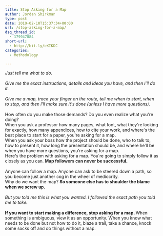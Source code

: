 ```yaml
---
title: Stop Asking for a Map
author: Jordan Shirkman
type: post
date: 2010-02-10T15:37:34+00:00
url: /stop-asking-for-a-map/
dsq_thread_id:
  - 179947084
short-url:
  - http://bit.ly/eXIKDC
categories:
  - Methodology

---
```

<div id="_mcePaste">
  <em>Just tell me what to do.</em>
</div>

<div>
  <em><br /> </em>
</div>

<div id="_mcePaste">
  <em>Give me the exact instructions, details and ideas you have, and then I'll do it.</em>
</div>

<div>
  <em><br /> </em>
</div>

<div id="_mcePaste">
  <em>Give me a map, trace your finger on the route, tell me when to start, when to stop, and then I'll make sure it's done (unless I have more questions).</em>
</div>

<div>
  <em><br /> </em>
</div>

<div id="_mcePaste">
  How often do you make those demands? Do you even realize what you're doing?
</div>

<div>
</div>

<div id="_mcePaste">
  When you ask a professor how many pages, what font, what they're looking for exactly, how many appendices, how to cite your work, and where's the best place to start for a paper, you're asking for a map.
</div>

<div id="_mcePaste">
  When you ask your boss how the project should be done, who to talk to, how to present it, how long the presentation should be, and where he'll be when you have more questions, you're asking for a map.
</div>

<div>
</div>

<div id="_mcePaste">
  Here's the problem with asking for a map. You're going to simply follow it as closely as you can. <strong>Map followers can never be successful.</strong>
</div>

<div>
  <strong><br /> </strong>
</div>

<div id="_mcePaste">
  Anyone can follow a map. Anyone can ask to be steered down a path, so you become just another cog in the wheel of mediocrity.
</div>

<div id="_mcePaste">
  Why do we want the map? <strong>So someone else has to shoulder the blame when we screw up.</strong>
</div>

<div>
  <strong><br /> </strong>
</div>

<div id="_mcePaste">
  <em>But you told me this is what you wanted. I followed the exact path you told me to take.</em>
</div>

<div>
  <em><br /> </em>
</div>

<div id="_mcePaste">
  <strong>If you want to start making a difference, stop asking for a map. </strong>When something is ambiguous, view it as an opportunity. When you know what needs to be done but not how to do it, blaze a trail, take a chance, knock some socks off and do things without a map.
</div>